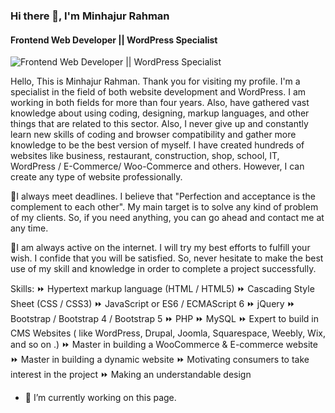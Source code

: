 ### Hi there 👋, I'm Minhajur Rahman 
#### Frontend Web Developer || WordPress Specialist
![Frontend Web Developer || WordPress Specialist](https://media-exp1.licdn.com/dms/image/C4E16AQE1G-65u7yMwg/profile-displaybackgroundimage-shrink_200_800/0/1639274559281?e=1645056000&v=beta&t=0S2rRYP8A5412Q0Oy0JJw_XtUEMAC97oGjQ5nsil8KI)

Hello,
This is Minhajur Rahman. Thank you for visiting my profile. I'm a specialist in the field of both website development and WordPress. I am working in both fields for more than four years. Also, have gathered vast knowledge about using coding, designing, markup languages, and other things that are related to this sector. Also, I never give up and constantly learn new skills of coding and browser compatibility and gather more knowledge to be the best version of myself. I have created hundreds of websites like business, restaurant, construction, shop, school, IT, WordPress / E-Commerce/ Woo-Commerce and others. However, I can create any type of website professionally.

📌I always meet deadlines. I believe that "Perfection and acceptance is the complement to each other". My main target is to solve any kind of problem of my clients. So, if you need anything, you can go ahead and contact me at any time.

📌I am always active on the internet. I will try my best efforts to fulfill your wish. I confide that you will be satisfied. So, never hesitate to make the best use of my skill and knowledge in order to complete a project successfully.

Skills: ⏩ Hypertext markup language (HTML / HTML5) ⏩ Cascading Style Sheet (CSS / CSS3) ⏩ JavaScript or ES6 / ECMAScript 6 ⏩ jQuery ⏩ Bootstrap / Bootstrap 4 / Bootstrap 5 ⏩ PHP ⏩ MySQL ⏩ Expert to build in CMS Websites ( like WordPress, Drupal, Joomla, Squarespace, Weebly, Wix, and so on .) ⏩ Master in building a WooCommerce & E-commerce website ⏩ Master in building a dynamic website ⏩ Motivating consumers to take interest in the project ⏩ Making an understandable design

- 🔭 I’m currently working on this page. 




